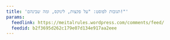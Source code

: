 ```yaml
---
title: 'תגובות לפוסט: "על פקצות, לינוקס, ומה שבינהם!"'
params:
  feedlink: https://meitalrules.wordpress.com/comments/feed/
  feedid: b2f3695d262c179e07d134e917aa2eee
---
```

